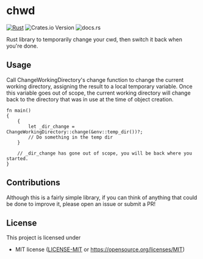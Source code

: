 # chwd 
[![Rust](https://github.com/GrumpyMetalGuy/chwd/actions/workflows/rust.yml/badge.svg)](https://github.com/GrumpyMetalGuy/chwd/actions/workflows/rust.yml) ![Crates.io Version](https://img.shields.io/crates/v/chwd) ![docs.rs](https://img.shields.io/docsrs/chwd)

Rust library to temporarily change your cwd, then switch it back when you're done.

## Usage
Call ChangeWorkingDirectory's change function to change the current working directory, assigning the result to a local temporary variable. Once this variable goes out of scope, the current working directory will change back to the directory that was in use at the time of object creation.
```rust,no_run
fn main()
{
    {
        let _dir_change = ChangeWorkingDirectory::change(&env::temp_dir())?;
        // Do something in the temp dir
    }

    // _dir_change has gone out of scope, you will be back where you started.
}
```
## Contributions
Although this is a fairly simple library, if you can think of anything that could be done to improve it, please open an issue or submit a PR!
## License

This project is licensed under

 * MIT license ([LICENSE-MIT](LICENSE-MIT) or
   https://opensource.org/licenses/MIT)
